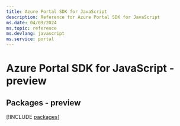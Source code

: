 ```yaml
---
title: Azure Portal SDK for JavaScript
description: Reference for Azure Portal SDK for JavaScript
ms.date: 04/09/2024
ms.topic: reference
ms.devlang: javascript
ms.service: portal
---
```

# Azure Portal SDK for JavaScript - preview
## Packages - preview
[!INCLUDE [packages](portal-index.md)]
